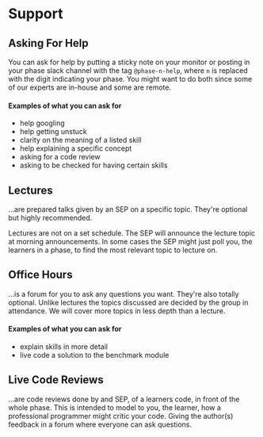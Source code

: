 # Support


## Asking For Help

You can ask for help by putting a sticky note on your monitor or posting in
your phase slack channel with the tag `@phase-n-help`, where `n` is replaced
with the digit indicating your phase. You might want to do both since some
of our experts are in-house and some are remote.

#### Examples of what you can ask for

- help googling
- help getting unstuck
- clarity on the meaning of a listed skill
- help explaining a specific concept
- asking for a code review
- asking to be checked for having certain skills


## Lectures

…are prepared talks given by an SEP on a specific topic. They're optional but
highly recommended.

Lectures are not on a set schedule. The SEP will announce the lecture topic at
morning announcements. In some cases the SEP might just poll you, the learners
in a phase, to find the most relevant topic to lecture on.


## Office Hours

…is a forum for you to ask any questions you want. They're also totally
optional. Unlike lectures the topics discussed are decided by the group in
attendance. We will cover more topics in less depth than a lecture.

#### Examples of what you can ask for

- explain skills in more detail
- live code a solution to the benchmark module


## Live Code Reviews

…are code reviews done by and SEP, of a learners code, in front of the whole
phase. This is intended to model to you, the learner, how a professional
programmer might critic your code. Giving the author(s) feedback in a forum
where everyone can ask questions.
